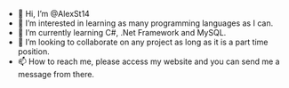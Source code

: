 - 👋 Hi, I’m @AlexSt14
- 👀 I’m interested in learning as many programming languages as I can.
- 🌱 I’m currently learning C#, .Net Framework and MySQL.
- 💞️ I’m looking to collaborate on any project as long as it is a part time position.
- 📫 How to reach me, please access my website and you can send me a message from there.

<!---
AlexSt14/AlexSt14 is a ✨ special ✨ repository because its `README.md` (this file) appears on your GitHub profile.
You can click the Preview link to take a look at your changes.
--->
